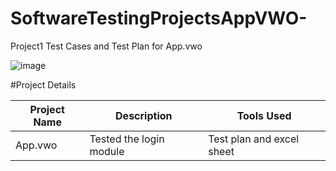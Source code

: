 # SoftwareTestingProjectsAppVWO-

Project1 Test Cases and Test Plan for App.vwo

![image](https://github.com/NikhilKaranje/SoftwareTestingProjectsAppVWO-/assets/166225369/4d5af31a-1a78-46bd-a1a8-5c5c21a1c88e)

#Project Details

|Project Name | Description | Tools Used |
|-------------|-------------|------------|
|App.vwo | Tested the login module | Test plan and excel sheet |

